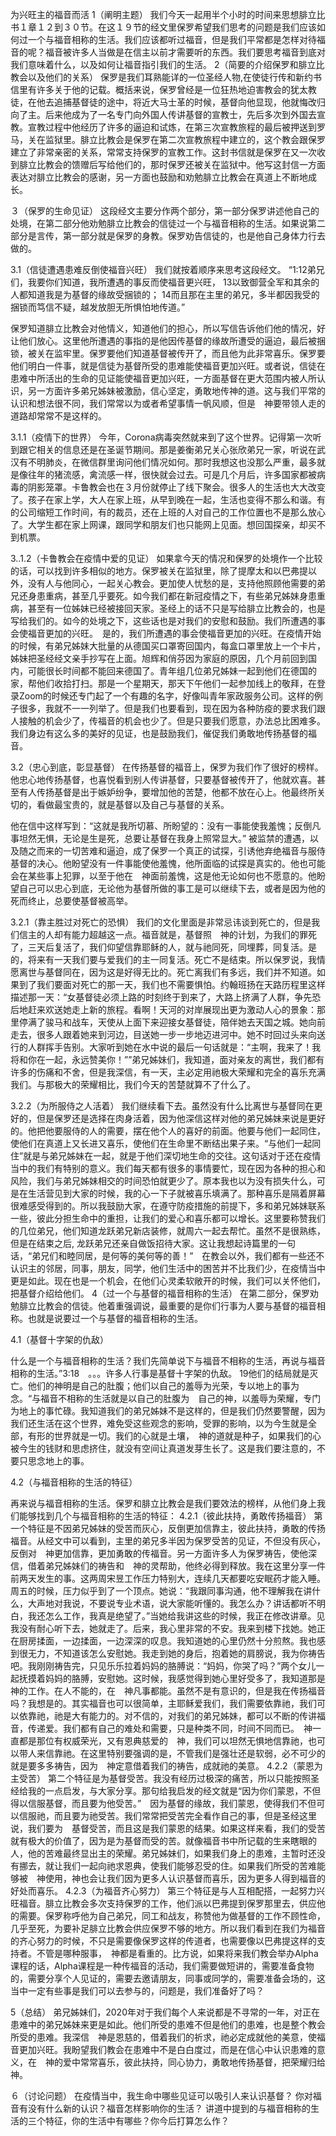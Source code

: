 为兴旺主的福音而活
1（阐明主题）
我们今天一起用半个小时的时间来思想腓立比书１章１２到３０节。在这１９节的经文里保罗希望我们思考的问题是我们应该如何过一个与福音相称的生活。我们应该都听过福音，但是我们平常都是怎样对待福音的呢？福音被许多人当做是在信主以前才需要听的东西。我们要思考福音到底对我们意味着什么，以及如何让福音指引我们的生活。
2（简要的介绍保罗和腓立比教会以及他们的关系）
保罗是我们耳熟能详的一位圣经人物,在使徒行传和新约书信里有许多关于他的记载。概括来说，保罗曾经是一位狂热地迫害教会的犹太教徒，在他去追捕基督徒的途中，将近大马士革的时候，基督向他显现，他就悔改归向了主。后来他成为了一名专门向外国人传讲基督的宣教士，先后多次到外国去宣教。宣教过程中他经历了许多的逼迫和试炼，在第三次宣教旅程的最后被押送到罗马，关在监狱里。腓立比教会是保罗在第二次宣教旅程中建立的，这个教会跟保罗建立了非常亲密的关系，常常支持保罗的宣教工作。这封书信就是保罗在又一次收到腓立比教会的馈赠后写给他们的，那时保罗还被关在监狱中。他写这封信一方面表达对腓立比教会的感谢，另一方面也鼓励和劝勉腓立比教会在真道上不断地成长。
 
３（保罗的生命见证）
这段经文主要分作两个部分，第一部分保罗讲述他自己的处境，在第二部分他劝勉腓立比教会的信徒过一个与福音相称的生活。如果说第二部分是言传，第一部分就是保罗的身教。保罗劝告信徒的，也是他自己身体力行去做的。
 
3.1（信徒遭遇患难反倒使福音兴旺）
我们就按着顺序来思考这段经文。
“1:12弟兄们，我要你们知道，我所遭遇的事反而使福音更兴旺， 13以致御营全军和其余的人都知道我是为基督的缘故受捆锁的； 14而且那在主里的弟兄，多半都因我受的捆锁而笃信不疑，越发放胆无所惧怕地传道。”
 
保罗知道腓立比教会对他情义，知道他们的担心，所以写信告诉他们他的情况，好让他们放心。这里他所遭遇的事指的是他因传基督的缘故所遭受的逼迫，最后被捆锁，被关在监牢里。保罗要他们知道基督被传开了，而且他为此非常喜乐。保罗要他们明白一件事，就是信徒为基督所受的患难能使福音更加兴旺。或者说，信徒在患难中所活出的生命的见证能使福音更加兴旺，一方面基督在更大范围内被人所认识，另一方面许多弟兄姊妹被激励，信心坚定，勇敢地传神的道。这与我们平常的认识和想法很不同，我们常常以为或者希望事情一帆风顺，但是　神要带领人走的道路却常常不是这样的。
 
3.1.1（疫情下的世界）
今年，Corona病毒突然就来到了这个世界。记得第一次听到跟它相关的信息还是在圣诞节期间。那是姜衡弟兄关心张欣弟兄一家，听说在武汉有不明肺炎，在微信群里询问他们情况如何。那时我想这也没那么严重，最多就是像往年的猪流感，禽流感一样，很快就会过去。可是几个月后，许多国家都被病毒的阴影笼罩。卡鲁教会也在３月份就停止了线下聚会。很多人的生活也大大改变了。孩子在家上学，大人在家上班，从早到晚在一起，生活也变得不那么和谐。有的公司缩短工作时间，有的裁员，还在上班的人对自己的工作位置也不是那么放心了。大学生都在家上网课，跟同学和朋友们也只能网上见面。想回国探亲，却买不到机票。
 
3..1.2（卡鲁教会在疫情中爱的见证）
如果拿今天的情况和保罗的处境作一个比较的话，可以找到许多相似的地方。保罗被关在监狱里，除了提摩太和以巴弗提以外，没有人与他同心，一起关心教会。更加使人忧愁的是，支持他照顾他需要的弟兄还身患重病，甚至几乎要死。如今我们都在新冠疫情之下，有些弟兄姊妹身患重病，甚至有一位姊妹已经被接回天家。圣经上的话不只是写给腓立比教会的，也是写给我们的。如今的处境之下，这些话也是对我们的安慰和鼓励。我们所遭遇的事会使福音更加的兴旺。　是的，我们所遭遇的事会使福音更加的兴旺。在疫情开始的时候，有弟兄姊妹大批量的从德国买口罩寄回国内，每盒口罩里放上一个卡片，姊妹把圣经经文亲手抄写在上面。旭辉和俏芬因为家庭的原因，几个月前回到国内，可能很长时间都不能回来德国了。青年组几位弟兄姊妹一起到他们在德国的家，帮他们收拾打扫。那是一个星期天，那天下午他们一起参加线上的敬拜，在登录Zoom的时候还专门起了一个有趣的名字，好像叫青年家政服务公司。这样的例子很多，我就不一一列举了。但是我们也要看到，现在因为各种防疫的要求我们跟人接触的机会少了，传福音的机会也少了。但是只要我们愿意，办法总比困难多。我们身边有这么多的美好的见证，也是鼓励我们，催促我们勇敢地传扬基督的福音。
 
3.2（忠心到底，彰显基督）
在传扬基督的福音上，保罗为我们作了很好的榜样。他忠心地传扬基督，也喜悦看到别人传讲基督，只要基督被传开了，他就欢喜。甚至有人传扬基督是出于嫉妒纷争，要增加他的苦楚，他都不放在心上。他最终所关切的，看做最宝贵的，就是基督以及自己与基督的关系。
 
他在信中这样写到：“这就是我所切慕、所盼望的：没有一事能使我羞愧；反倒凡事坦然无惧，无论是生是死，总要让基督在我身上照常显大。” 被监禁的遭遇，以及随之而来的一切苦难和逼迫，成了保罗一个真正的试探，引诱他弃绝福音与服侍基督的决心。他盼望没有一件事能使他羞愧，他所面临的试探是真实的。他也可能会在某些事上犯罪，以至于他在　神面前羞愧，这是他无论如何也不愿意的。他盼望自己可以忠心到底，无论他为基督所做的事工是可以继续下去，或者是因为他的死而终止，总要使基督被高举。
 
 
3.2.1（靠主胜过对死亡的恐惧）
我们的文化里面是非常忌讳谈到死亡的，但是我们信主的人却有能力超越这一点。福音就是，基督照　神的计划，为我们的罪死了，三天后复活了，我们仰望信靠耶稣的人，就与祂同死，同埋葬，同复活。是的，将来有一天我们要与爱我们的主一同复活。死亡不是结束。所以保罗说，我情愿离世与基督同在，因为这是好得无比的。死亡离我们有多远，我们并不知道。如果到了我们要面对死亡的那一天，我们也不需要惧怕。约翰班扬在天路历程里这样描述那一天：“女基督徒必须上路的时刻终于到来了，大路上挤满了人群，争先恐后地赶来欢送她走上新的旅程。看啊！天河的对岸展现出更为激动人心的景象：那里停满了骏马和战车，天使从上面下来迎接女基督徒，陪伴她去天国之城。她向前走去，很多人跟着她来到河边，目送她一步一步地迈进河中。她不时回过头来向送行的人群挥手告别。大家听到她在水中说的最后一句话就是：“主啊，我来了！我将和你在一起，永远赞美你！””弟兄姊妹们，我知道，面对亲友的离世，我们都有许多的伤痛和不舍，但是我深信，有一天，主必定用祂极大荣耀和完全的喜乐充满我们。与那极大的荣耀相比，我们今天的苦楚就算不了什么了。
 
3.2.2（为所服侍之人活着）
我们继续看下去。虽然没有什么比离世与基督同在更好的，但是保罗还是选择在肉身活着，因为他深信这样对他的弟兄姊妹来说是更好的。他把他要服侍的人的需要，摆在他个人的喜好的前面。他要与他们一起同住，使他们在真道上又长进又喜乐，使他们在生命里不断结出果子来。“与他们一起同住”就是与弟兄姊妹在一起，就是于他们深切地生命的交往。这句话对于还在疫情当中的我们有特别的意义。我们每天都有很多的事情要忙，现在因为各种的担心和风险，我们与弟兄姊妹相交的时间恐怕就更少了。原本我也以为没有损失什么，可是在生活营见到大家的时候，我的心一下子就被喜乐填满了。那种喜乐是隔着屏幕很难感受得到的。所以我鼓励大家，在遵守防疫措施的前提下，多和弟兄姊妹联系一些，彼此分担生命中的重担，让我们的爱心和喜乐都可以增长。这里要称赞我们的几位弟兄，他们知道龙跃弟兄新店装修，就周六一起去帮忙。虽然不是很熟练，但是在结束之后, 龙跃弟兄还亲自做饭招待大家。这让我想起诗篇里的一句话，“弟兄们和睦同居，是何等的美何等的善！”　在教会以外，我们都有一些还不认识主的邻居，同事，朋友，同学，他们生活中的困苦并不比我们少，在疫情当中更是如此。现在也是一个机会，在他们心灵柔软敞开的时候，我们可以关怀他们，把基督介绍给他们。
4（过一个与基督的福音相称的生活）
在第二部分，保罗劝勉腓立比教会的信徒。他着重强调说，最重要的是你们行事为人要与基督的福音相称。也就是说要过一个与基督的福音相称的生活。
 
4.1（基督十字架的仇敌）
 
什么是一个与福音相称的生活？我们先简单说下与福音不相称的生活，再说与福音相称的生活。”3:18　。。。许多人行事是基督十字架的仇敌。 19他们的结局就是灭亡。他们的神明是自己的肚腹；他们以自己的羞辱为光荣，专以地上的事为念。“与福音不相称的生活就是以自己的肚腹为　自己的神，以羞辱为荣耀，专门为地上的事忙碌。我知道我们的弟兄姊妹不是这样的，但是我们仍然要警醒，因为我们还生活在这个世界，难免受这些观念的影响，受罪的影响，以为今生就是全部，有形的世界就是一切。我们的心就是土壤，　神的道就是种子，如果我们的心被今生的钱财和思虑挤住，就没有空间让真道发芽生长了。这是我们要注意的，不要只思念地上的事。
 
4.2（与福音相称的生活的特征）
 
再来说与福音相称的生活。保罗和腓立比教会是我们要效法的榜样，从他们身上我们能够找到几个与福音相称的生活的特征：
4.2.1（彼此扶持，勇敢传扬福音）
第一个特征是不因弟兄姊妹的受苦而灰心，反倒更加信靠主，彼此扶持，勇敢的传扬福音。从经文中可以看到，主里的弟兄多半因为保罗受苦的见证，不但没有灰心，反倒对　神更加信靠，更加勇敢的传福音。另一方面许多人为保罗祷告，使他深信，借着弟兄姊妹们的祷告和　神的灵帮助，他终必得到释放。我在这里分享一件前两天发生的事。这两周宋昱工作压力特别大，连续几天都要吃安眠药才能入睡。周五的时候，压力似乎到了一个顶点。她说：“我跟同事沟通，他不理解我在讲什么，大声地对我说，不要说专业术语，说大家能听懂的。我怎么办？讲话都听不明白，我还怎么工作，我真是绝望了。”当她给我讲这些的时候，我正在修改讲章。见我没有耐心听下去，她就走了。后来，我心里非常的不安。我来到楼下找她。她正在厨房揉面，一边揉面，一边深深的叹息。我知道她的心里仍然十分煎熬。我也感到很无力，不知道该怎么安慰她。我走到她的身后，抱着她的肩膀说，我为你祷告吧。我刚刚祷告完，只见乐乐拉着妈妈的胳膊说：“妈妈，你哭了吗？”两个女儿一起抚摸着妈妈的胳膊，安慰她。这时候，我感觉得到她心里好受多了，我知道那是　神的工作。在人不能的，在　神凡事都能。虽然不是有意识的，但是我在传扬福音吗？我想是的。其实福音也可以很简单，主耶稣爱我们，我们需要依靠祂，我们可以依靠祂，祂是大有能力的。对不信的，对我们的弟兄姊妹，都可以不断的传讲福音，传递爱。我们都有自己的难处和需要，只是种类不同，时间不同而已。　神一直都是那位有权威荣光，又有恩典慈爱的　神，我们可以坦然无惧地信靠祂，也可以带人来信靠祂。在这里特别要强调的是，不管我们是强壮还是软弱，必不可少的就是要多多祷告，因为　神定意借着我们的祷告，成就祂的美意。
4.2.2（蒙恩为主受苦）
第二个特征是为基督受苦。我没有经历过极深的痛苦，所以只能按照圣经给我的一点启发，与大家分享。那句给我启发的经文就是“因为你们蒙恩，不但得以信服基督，而且要为他受苦。”　因为基督的缘故，我们蒙恩，使得我们不但可以信服祂，而且要为祂受苦。我们常常把受苦完全看作自己的事，但是圣经这里说，我们要为　基督受苦，而且这是我们蒙恩的结果。如果这样来看，我们的受苦就有极大的价值了，因为是为基督而受的苦。就像福音书中所记载的生来瞎眼的人，他的苦难最终显出主的荣耀。弟兄姊妹们，如果我们身上的患难，主暂时还没有挪去，就让我们一起向祂求恩典，使我们能够忍受的住。如果我们所受的苦难能够被　神使用，神也会让我们因为更多人认识基督而喜乐，因为更多人得到福音的好处而喜乐。
4.2.3（为福音齐心努力）
第三个特征是与人互相配搭，一起努力兴旺福音。腓立比教会多次支持保罗的工作，他们派以巴弗提到保罗那里去，供应他的需要。保罗称呼他为自己弟兄，同工和战友，称赞他为做基督的工作不顾性命，几乎至死，为要补足腓立比教会供应保罗不够的地方。所以我们看到在我们为福音的齐心努力的时候，不只是需要像保罗这样的传道者，也需要像以巴弗提这样的支持者。不管是哪种服事，　神都是看重的。比方说，如果将来我们教会举办Alpha课程的话，Alpha课程是一种传福音的活动，我们需要做短讲的，需要准备食物的，需要分享个人见证的，需要去邀请朋友，同事或同学的，需要准备会场的，这当中一定有些事是我们可以去参与的，问题是，我们准备好了吗？
 
5（总结）
弟兄姊妹们，2020年对于我们每个人来说都是不寻常的一年，对正在患难中的弟兄姊妹来更是如此。他们所受的患难不但是他们的患难，也是整个教会所受的患难。我深信　神是恩慈的，借着我们的祈求，祂必定成就他的美意，使福音更加兴旺。我盼望我们教会在患难中不是白白度过，而是在信心中认识患难的意义，在　神的爱中常常喜乐，彼此扶持，同心协力，勇敢地传扬基督，把荣耀归给神。
 
 
６（讨论问题）
在疫情当中，我生命中哪些见证可以吸引人来认识基督？
你对福音有没有什么新的认识？福音怎样影响你的生活？
讲道中提到的与福音相称的生活的三个特征，你的生活中有哪些？你今后打算怎么作？